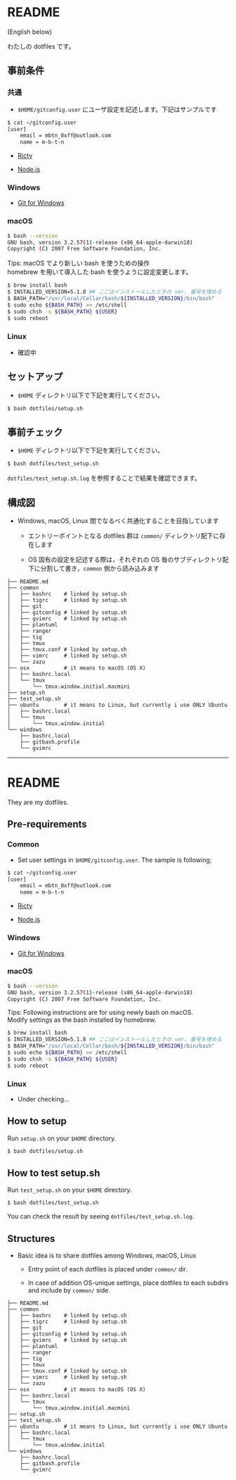 # README

(English below)

わたしの dotfiles です。

## 事前条件

### 共通

* `$HOME/gitconfig.user` にユーザ設定を記述します。下記はサンプルです

```sh
$ cat ~/gitconfig.user
[user]
	email = mbtn_0xff@outlook.com
	name = m-b-t-n
```

* [Ricty](https://rictyfonts.github.io/)

* [Node.js](https://nodejs.org/en/)

### Windows

* [Git for Windows](https://git-scm.com/download/win)

### macOS

```sh
$ bash --version
GNU bash, version 3.2.57(1)-release (x86_64-apple-darwin18)
Copyright (C) 2007 Free Software Foundation, Inc.
```

Tips:
macOS でより新しい bash を使うための操作  
homebrew を用いて導入した bash を使うように設定変更します。

```sh
$ brew install bash
$ INSTALLED_VERSION=5.1.8 ## ここはインストールしたときの ver. 番号を埋める
$ BASH_PATH="/usr/local/Cellar/bash/${INSTALLED_VERSION}/bin/bash"
$ sudo echo ${BASH_PATH} >> /etc/shell
$ sudo chsh -s ${BASH_PATH} ${USER}
$ sudo reboot
```

### Linux

* 確認中

## セットアップ

* `$HOME` ディレクトリ以下で下記を実行してください。

```sh
$ bash dotfiles/setup.sh
```

## 事前チェック

* `$HOME` ディレクトリ以下で下記を実行してください。

```sh
$ bash dotfiles/test_setup.sh
```

`dotfiles/test_setup.sh.log` を参照することで結果を確認できます。

## 構成図

* Windows, macOS, Linux 間でなるべく共通化することを目指しています

  - エントリーポイントとなる dotfiles 群は `common/` ディレクトリ配下に存在します

  - OS 固有の設定を記述する際は，それぞれの OS 毎のサブディレクトリ配下に分割して書き，`common` 側から読み込みます

```
├── README.md
├── common
│   ├── bashrc    # linked by setup.sh
│   ├── tigrc     # linked by setup.sh
│   ├── git
│   ├── gitconfig # linked by setup.sh
│   ├── gvimrc    # linked by setup.sh
│   ├── plantuml
│   ├── ranger
│   ├── tig
│   ├── tmux
│   ├── tmux.conf # linked by setup.sh
│   ├── vimrc     # linked by setup.sh
│   └── zazu
├── osx           # it means to macOS (OS X)
│   ├── bashrc.local
│   └── tmux
│       └── tmux.window.initial.macmini
├── setup.sh
├── test_setup.sh
├── ubuntu        # it means to Linux, but currently i use ONLY Ubuntu
│   ├── bashrc.local
│   └── tmux
│       └── tmux.window.initial
└── windows
    ├── bashrc.local
    ├── gitbash.profile
    └── gvimrc
```

---

# README

They are my dotfiles.  

## Pre-requirements

### Common

* Set user settings in `$HOME/gitconfig.user`. The sample is following;

```sh
$ cat ~/gitconfig.user
[user]
	email = mbtn_0xff@outlook.com
	name = m-b-t-n
```

* [Ricty](https://rictyfonts.github.io/)

* [Node.js](https://nodejs.org/en/)

### Windows

* [Git for Windows](https://git-scm.com/download/win)

### macOS

```sh
$ bash --version
GNU bash, version 3.2.57(1)-release (x86_64-apple-darwin18)
Copyright (C) 2007 Free Software Foundation, Inc.
```

Tips:
Following instructions are for using newly bash on macOS.  
Modify settings as the bash installed by homebrew.

```sh
$ brew install bash
$ INSTALLED_VERSION=5.1.8 ## ここはインストールしたときの ver. 番号を埋める
$ BASH_PATH="/usr/local/Cellar/bash/${INSTALLED_VERSION}/bin/bash"
$ sudo echo ${BASH_PATH} >> /etc/shell
$ sudo chsh -s ${BASH_PATH} ${USER}
$ sudo reboot
```

### Linux

* Under checking...

## How to setup

Run `setup.sh` on your `$HOME` directory.

```sh
$ bash dotfiles/setup.sh
```

## How to test setup.sh

Run `test_setup.sh` on your `$HOME` directory.

```sh
$ bash dotfiles/test_setup.sh
```

You can check the result by seeing `dotfiles/test_setup.sh.log`.

## Structures

* Basic idea is to share dotfiles among Windows, macOS, Linux

  - Entry point of each dotfiles is placed under `common/` dir.

  - In case of addition OS-unique settings, place dotfiles to each subdirs and include by `common/` side.

```
├── README.md
├── common
│   ├── bashrc    # linked by setup.sh
│   ├── tigrc     # linked by setup.sh
│   ├── git
│   ├── gitconfig # linked by setup.sh
│   ├── gvimrc    # linked by setup.sh
│   ├── plantuml
│   ├── ranger
│   ├── tig
│   ├── tmux
│   ├── tmux.conf # linked by setup.sh
│   ├── vimrc     # linked by setup.sh
│   └── zazu
├── osx           # it means to macOS (OS X)
│   ├── bashrc.local
│   └── tmux
│       └── tmux.window.initial.macmini
├── setup.sh
├── test_setup.sh
├── ubuntu        # it means to Linux, but currently i use ONLY Ubuntu
│   ├── bashrc.local
│   └── tmux
│       └── tmux.window.initial
└── windows
    ├── bashrc.local
    ├── gitbash.profile
    └── gvimrc
```

